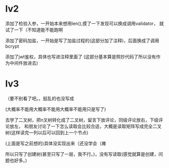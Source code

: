 # lv2 
添加了检验入参，一开始本来想用len(),摸了一下发现可以换成调用validator，
就试了一下（不知道能不能跑啊

添加了密码加盐，一开始是写了加盐过程的(这部分加了注释)，后面换成了调用bcrypt

添加了jwt鉴权，具体也写进注释里面了
(这部分基本算是照抄代码了所以没有作为中间件放进去)

# lv3 
（要不别看了吧。。挺乱的也没写成

(大概率不能用大概率不能用大概率不能用只是写了) 

去学了二叉树，把n叉树转化成了二叉树，留言下放评论，同级评论放右，下级评论放左，
和朋友讨论了一下怎么读取会比较合适，大概是读取矩阵写成完全二叉树(这样读完一列以后可以回到上一个节点)

(上面是写之前想的)具体没实现出来（还没学会（瘫

所以只写了创建树(甚至只写了一层，我不行。)，没有写读取(感觉就算是创建，问题也好多。)
